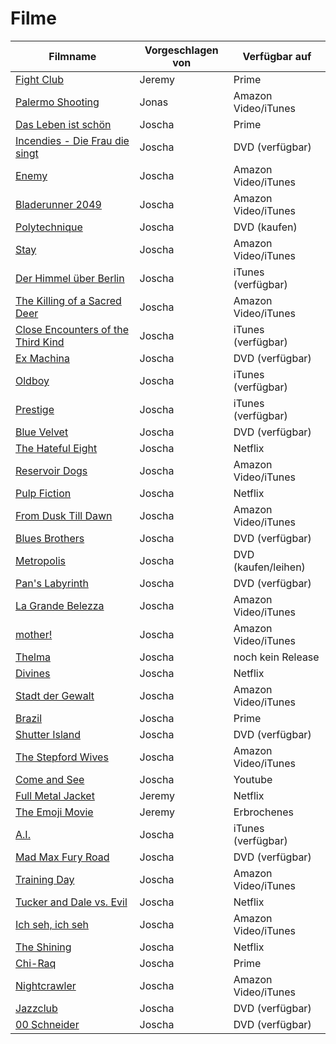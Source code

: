# Filme


|Filmname                                                                   |Vorgeschlagen von|Verfügbar auf       |
|---------------------------------------------------------------------------|-----------------|--------------------|
|[Fight Club](https://www.imdb.com/title/tt0137523)                         |Jeremy           |Prime               |
|[Palermo Shooting](https://www.imdb.com/title/tt1008017/)                  |Jonas            |Amazon Video/iTunes |
|[Das Leben ist schön](https://www.imdb.com/title/tt0118799/)               |Joscha           |Prime               |
|[Incendies - Die Frau die singt](https://www.imdb.com/title/tt1255953/)    |Joscha           |DVD (verfügbar)     |
|[Enemy](https://www.imdb.com/title/tt2316411/)                             |Joscha           |Amazon Video/iTunes |
|[Bladerunner 2049](https://www.imdb.com/title/tt1856101/)                  |Joscha           |Amazon Video/iTunes |
|[Polytechnique](https://www.imdb.com/title/tt1194238/)                     |Joscha           |DVD (kaufen)        |
|[Stay](https://www.imdb.com/title/tt0371257/)                              |Joscha           |Amazon Video/iTunes |
|[Der Himmel über Berlin](https://www.imdb.com/title/tt0093191/)            |Joscha           |iTunes (verfügbar)  |
|[The Killing of a Sacred Deer](https://www.imdb.com/title/tt5715874/)      |Joscha           |Amazon Video/iTunes |
|[Close Encounters of the Third Kind](https://www.imdb.com/title/tt0075860/)|Joscha           |iTunes (verfügbar)  |
|[Ex Machina](https://www.imdb.com/title/tt0470752/)                        |Joscha           |DVD (verfügbar)     |
|[Oldboy](https://www.imdb.com/title/tt0364569/)                            |Joscha           |iTunes (verfügbar)  |
|[Prestige](https://www.imdb.com/title/tt0482571/)                          |Joscha           |iTunes (verfügbar)  |
|[Blue Velvet](https://www.imdb.com/title/tt0090756/)                       |Joscha           |DVD (verfügbar)     |
|[The Hateful Eight](https://www.imdb.com/title/tt3460252/)                 |Joscha           |Netflix             |
|[Reservoir Dogs](https://www.imdb.com/title/tt0105236/)                    |Joscha           |Amazon Video/iTunes |
|[Pulp Fiction](https://www.imdb.com/title/tt0110912/)                      |Joscha           |Netflix             |
|[From Dusk Till Dawn](https://www.imdb.com/title/tt0116367/)               |Joscha           |Amazon Video/iTunes |
|[Blues Brothers](https://www.imdb.com/title/tt0080455/)                    |Joscha           |DVD (verfügbar)     |
|[Metropolis](https://www.imdb.com/title/tt0017136/)                        |Joscha           |DVD (kaufen/leihen) |
|[Pan's Labyrinth](https://www.imdb.com/title/tt0457430/)                   |Joscha           |DVD (verfügbar)     |
|[La Grande Belezza](https://www.imdb.com/title/tt2358891/)                 |Joscha           |Amazon Video/iTunes |
|[mother!](https://www.imdb.com/title/tt5109784/)                           |Joscha           |Amazon Video/iTunes |
|[Thelma](https://www.imdb.com/title/tt6304046/)                            |Joscha           |noch kein Release   |
|[Divines](https://www.imdb.com/title/tt4730986/)                           |Joscha           |Netflix             |
|[Stadt der Gewalt](https://www.imdb.com/title/tt1075419/)                  |Joscha           |Amazon Video/iTunes |
|[Brazil](https://www.imdb.com/title/tt0088846/)                            |Joscha           |Prime               |
|[Shutter Island](https://www.imdb.com/title/tt1130884/)                    |Joscha           |DVD (verfügbar)     |
|[The Stepford Wives](https://www.imdb.com/title/tt0327162/)                |Joscha           |Amazon Video/iTunes |
|[Come and See](https://www.imdb.com/title/tt0091251/)                      |Joscha           |Youtube             |
|[Full Metal Jacket](https://www.imdb.com/title/tt0093058/)                 |Jeremy           |Netflix             |
|[The Emoji Movie](https://www.imdb.com/title/tt4877122/)                   |Jeremy           |Erbrochenes         |
|[A.I.](https://www.imdb.com/title/tt0212720/)                              |Joscha           |iTunes (verfügbar)  |
|[Mad Max Fury Road](https://www.imdb.com/title/tt1392190/)                 |Joscha           |DVD (verfügbar)     |
|[Training Day](https://www.imdb.com/title/tt0139654/)                      |Joscha           |Amazon Video/iTunes |
|[Tucker and Dale vs. Evil](https://www.imdb.com/title/tt1465522/)          |Joscha           |Netflix             |
|[Ich seh, ich seh](https://www.imdb.com/title/tt3086442/)                  |Joscha           |Amazon Video/iTunes |
|[The Shining](https://www.imdb.com/title/tt0081505/)                       |Joscha           |Netflix             |
|[Chi-Raq](https://www.imdb.com/title/tt4594834/)                           |Joscha           |Prime               |
|[Nightcrawler](https://www.imdb.com/title/tt4594834/)                      |Joscha           |Amazon Video/iTunes |
|[Jazzclub](https://www.imdb.com/title/tt0388458/)                          |Joscha           |DVD (verfügbar)     |
|[00 Schneider](https://www.imdb.com/title/tt0109000/)                      |Joscha           |DVD (verfügbar)     |
